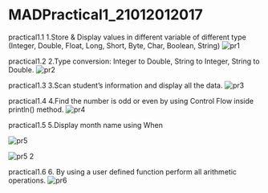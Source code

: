 # MADPractical1_21012012017
practical1.1
1.Store & Display values in different variable of different type (Integer, Double, Float, Long, Short, Byte, Char, Boolean, String)
![pr1](https://user-images.githubusercontent.com/110719677/186676013-e7f9c9da-fc85-4290-9e8f-161323e3f570.PNG)

practical1.2
2.Type conversion: Integer to Double, String to Integer, String to Double.
![pr2](https://user-images.githubusercontent.com/110719677/186685067-c43ea9b1-3745-41d7-b014-d9d32cd2ef6e.PNG)

practical1.3
3.Scan student’s information and display all the data.
![pr3](https://user-images.githubusercontent.com/110719677/186685336-2e2d1664-8057-4a5c-9bd8-7a983a8f7035.PNG)

practical1.4
4.Find the number is odd or even by using Control Flow inside println() method.
![pr4](https://user-images.githubusercontent.com/110719677/186685506-62011991-ea9d-47b2-889c-752d2cb9d1e1.PNG)

practical1.5
5.Display month name using When

![pr5](https://user-images.githubusercontent.com/110719677/186685734-ced08041-02a4-4295-b5f5-eca7b59f7710.PNG)

![pr5 2](https://user-images.githubusercontent.com/110719677/186686191-aecc951a-6d8a-4fd0-b541-7a57ac65d9ff.PNG)

practical1.6
6. By using a user defined function perform all arithmetic operations.
![pr6](https://user-images.githubusercontent.com/110719677/186686744-1e57995d-0026-434a-b900-dd9d16dd6477.PNG)
